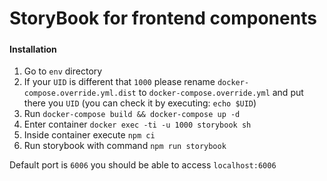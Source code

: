 # StoryBook for frontend components
#####

#### Installation 
1. Go to `env` directory
2. If your `UID` is different that `1000` please rename `docker-compose.override.yml.dist` to `docker-compose.override.yml`
and put there you `UID` (you can check it by executing: `echo $UID`)
3. Run `docker-compose build && docker-compose up -d`
4. Enter container `docker exec -ti -u 1000 storybook sh`
5. Inside container execute `npm ci`
6. Run storybook with command `npm run storybook`

Default port is `6006` you should be able to access `localhost:6006`
